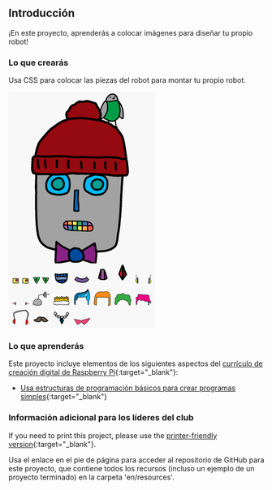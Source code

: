 ## Introducción

¡En este proyecto, aprenderás a colocar imágenes para diseñar tu propio robot!

### Lo que crearás

Usa CSS para colocar las piezas del robot para montar tu propio robot.

![captura de pantalla](images/robot-final.png)

### Lo que aprenderás

Este proyecto incluye elementos de los siguientes aspectos del [currículo de creación digital de Raspberry Pi](http://rpf.io/curriculum){:target="_blank"}:

+ [Usa estructuras de programación básicos para crear programas simples](https://www.raspberrypi.org/curriculum/programming/creator){:target="_blank"}

### Información adicional para los líderes del club

If you need to print this project, please use the [printer-friendly version](https://projects.raspberrypi.org/en/projects/build-a-robot/print){:target="_blank"}.

Usa el enlace en el pie de página para acceder al repositorio de GitHub para este proyecto, que contiene todos los recursos (incluso un ejemplo de un proyecto terminado) en la carpeta 'en/resources'.